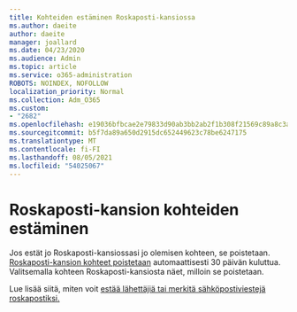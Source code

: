 ```yaml
---
title: Kohteiden estäminen Roskaposti-kansiossa
ms.author: daeite
author: daeite
manager: joallard
ms.date: 04/23/2020
ms.audience: Admin
ms.topic: article
ms.service: o365-administration
ROBOTS: NOINDEX, NOFOLLOW
localization_priority: Normal
ms.collection: Adm_O365
ms.custom:
- "2682"
ms.openlocfilehash: e19036bfbcae2e79833d90ab3bb2ab2f1b308f21569c89a8c3ab2ac321c4214a
ms.sourcegitcommit: b5f7da89a650d2915dc652449623c78be6247175
ms.translationtype: MT
ms.contentlocale: fi-FI
ms.lasthandoff: 08/05/2021
ms.locfileid: "54025067"
---
```

# <a name="blocking-items-in-your-junk-email-folder"></a>Roskaposti-kansion kohteiden estäminen

Jos estät jo Roskaposti-kansiossasi jo olemisen kohteen, se poistetaan. [Roskaposti-kansion kohteet poistetaan](https://outlook.live.com/mail/junkemail) automaattisesti 30 päivän kuluttua. Valitsemalla kohteen Roskaposti-kansiosta näet, milloin se poistetaan.

Lue lisää siitä, miten voit [estää lähettäjiä tai merkitä sähköpostiviestejä roskapostiksi.](https://support.office.com/article/a3ece97b-82f8-4a5e-9ac3-e92fa6427ae4)